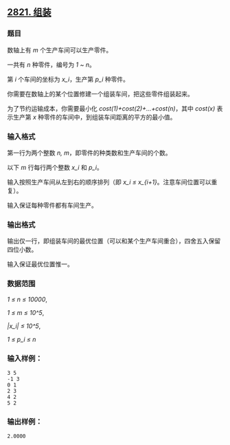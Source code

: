 ## [2821. 组装](https://www.acwing.com/problem/content/2823/)

### 题目

数轴上有 *m* 个生产车间可以生产零件。

一共有 *n* 种零件，编号为 *1 ~ n*。

第 *i* 个车间的坐标为 *x_i*，生产第 *p_i* 种零件。

你需要在数轴上的某个位置修建一个组装车间，把这些零件组装起来。

为了节约运输成本，你需要最小化 *cost(1)+cost(2)+…+cost(n)*，其中 *cost(x)* 表示生产第 *x* 种零件的车间中，到组装车间距离的平方的最小值。

### 输入格式

第一行为两个整数 *n, m*，即零件的种类数和生产车间的个数。

以下 *m* 行每行两个整数 *x_i* 和 *p_i*。

输入按照生产车间从左到右的顺序排列（即 *x_i ≤ x_{i+1}*。注意车间位置可以重复）。

输入保证每种零件都有车间生产。

### 输出格式

输出仅一行，即组装车间的最优位置（可以和某个生产车间重合），四舍五入保留四位小数。

输入保证最优位置惟一。

### 数据范围

*1 ≤ n ≤ 10000*,

*1 ≤ m ≤ 10^5*,

*|x_i| ≤ 10^5*,

*1 ≤ p_i ≤ n*

### 输入样例：

```
3 5
-1 3
0 1
2 3
4 2
5 2
```

### 输出样例：

```
2.0000
```
